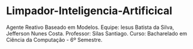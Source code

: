# Limpador-Inteligencia-Artificical
Agente Reativo Baseado em Modelos.
Equipe: Iesus Batista da Silva, Jefferson Nunes Costa.
Professor: Silas Santiago.
Curso: Bacharelado em Ciência da Computação - 6º Semestre.
